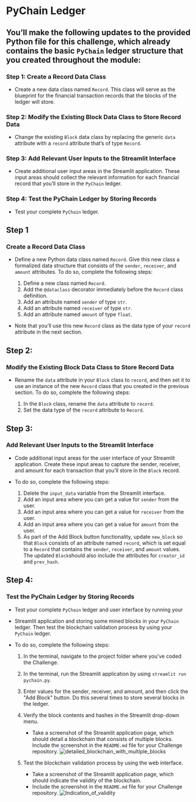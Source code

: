 # PyChain Ledger

## You’ll make the following updates to the provided Python file for this challenge, which already contains the basic `PyChain` ledger structure that you created throughout the module:

### Step 1: Create a Record Data Class
-  Create a new data class named `Record`. This class will serve as the blueprint for the financial transaction records that the blocks of the ledger will store.

### Step 2: Modify the Existing Block Data Class to Store Record Data
- Change the existing `Block` data class by replacing the generic `data` attribute with a `record` attribute that’s of type `Record`.

### Step 3: Add Relevant User Inputs to the Streamlit Interface
- Create additional user input areas in the Streamlit application. These input areas should collect the relevant information for each financial record that you’ll store in the `PyChain` ledger.

### Step 4: Test the PyChain Ledger by Storing Records
- Test your complete `PyChain` ledger.

## Step 1

### Create a Record Data Class

- Define a new Python data class named `Record`. Give this new class a formalized data structure that consists of the `sender`, `receiver`, and `amount` attributes. To do so, complete the following steps:

    1. Define a new class named `Record`.
    2. Add the `@dataclass` decorator immediately before the `Record` class definition.
    3. Add an attribute named `sender` of type `str`.
    4. Add an attribute named `receiver` of type `str`.
    5. Add an attribute named `amount` of type `float`.
    
- Note that you’ll use this new `Record` class as the data type of your `record` attribute in the next section.

## Step 2:

### Modify the Existing Block Data Class to Store Record Data

- Rename the `data` attribute in your `Block` class to `record`, and then set it to use an instance of the new `Record` class that you created in the previous section. To do so, complete the following steps:

    1. In the `Block` class, rename the `data` attribute to `record`.
    2. Set the data type of the `record` attribute to `Record`.
    
## Step 3:

### Add Relevant User Inputs to the Streamlit Interface

- Code additional input areas for the user interface of your Streamlit application. Create these input areas to capture the sender, receiver, and amount for each transaction that you’ll store in the `Block` record.
- To do so, complete the following steps:

    1. Delete the `input_data` variable from the Streamlit interface.
    2. Add an input area where you can get a value for `sender` from the user.
    3. Add an input area where you can get a value for `receiver` from the user.
    4. Add an input area where you can get a value for `amount` from the user.
    5. As part of the Add Block button functionality, update `new_block` so that `Block` consists of an attribute named          `record`, which is set equal to a `Record` that contains the `sender`, `receiver`, and `amount` values. The updated        `Block`should also include the attributes for `creator_id` and `prev_hash`.
    
## Step 4:

### Test the PyChain Ledger by Storing Records

- Test your complete `PyChain` ledger and user interface by running your
- Streamlit application and storing some mined blocks in your `PyChain` ledger. Then test the blockchain validation process by using your `PyChain` ledger.
- To do so, complete the following steps:

    1. In the terminal, navigate to the project folder where you've coded the Challenge.
    2. In the terminal, run the Streamlit application by using `streamlit run pychain.py`.
    3. Enter values for the sender, receiver, and amount, and then click the "Add Block" button. Do this several times to        store several blocks in the ledger.
    4. Verify the block contents and hashes in the Streamlit drop-down menu.
        - Take a screenshot of the Streamlit application page, which should detail a blockchain that consists of multiple           blocks. Include the screenshot in the `README.md` file for your Challenge repository.
         ![detailed_blockchain_with_multiple_blocks](https://github.com/schroeds20055/Module18_Challenge/blob/main/Resources/detailed_blockchain_with_multiple_blocks.png "detailed_blockchain_with_multiple_blocks")
          
     5. Test the blockchain validation process by using the web interface.
        - Take a screenshot of the Streamlit application page, which should indicate the validity of the blockchain. 
        - Include the screenshot in the `README.md` file for your Challenge repository.
        ![Indication_of_validity](https://github.com/schroeds20055/Module18_Challenge/blob/main/Resources/Indication_of_validity.png "Indication_of_validity")